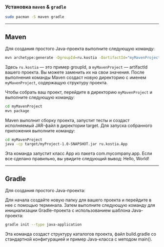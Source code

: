 ### Установка `maven` & `gradle`

```bash
sudo pacman -S maven gradle
```
---
## Maven
Для создания простого Java-проекта выполните следующую команду:

```bash
mvn archetype:generate -DgroupId=ru.kostia -DartifactId="myMavenProject" -DarchetypeArtifactId=maven-archetype-quickstart -DinteractiveMode=false
```

Здесь `ru.kostia` — это пример groupId, а `myMavenProject` — artifactId вашего проекта. Вы можете заменить их на свои значения. После выполнения команды Maven создаст новую директорию с именем `myMavenProject`, содержащую структуру проекта.

Чтобы собрать ваш проект, перейдите в директорию `myMavenProject` и выполните следующую команду:
```bash
cd myMavenProject
mvn package
```
Maven выполнит сборку проекта, запустит тесты и создаст исполняемый JAR-файл в
директории target.
Для запуска собранного приложения выполните команду:
```bash
cd myMavenProject
java -cp target/myProject-1.0-SNAPSHOT.jar ru.kostia.App
```
Эта команда запустит класс App из пакета com.mycompany.app. Если все сделано
правильно, вы увидите следующий вывод:
Hello, World!

---
## Gradle

Для создания простого Java-проекта:

Для начала создайте новую папку для вашего проекта и перейдите в нее с помощью терминала.
Затем выполните следующую команду для инициализации Gradle-проекта с использованием шаблона Java-проекта:
```bash
gradle init --type java-application
```

Эта команда создаст структуру каталогов проекта, файл build.gradle со стандартной
конфигурацией и пример Java-класса с методом main().
